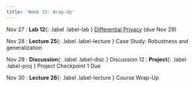 ```yaml
---
title: 'Week 15: Wrap-Up'
---
```

Nov 27
: **Lab 12**{: .label .label-lab } [Differential Privacy](https://data102.datahub.berkeley.edu/hub/user-redirect/git-pull?repo=https%3A%2F%2Fgithub.com%2Fds-102%2Ffa23-materials&urlpath=lab%2Ftree%2Ffa23-materials%2Flab%2Flab12%2Flab12.ipynb&branch=main) (due Nov 29)

Nov 28
: **Lecture 25**{: .label .label-lecture } Case Study: Robustness and generalization

Nov 29
: **Discussion**{: .label .label-disc } Discussion 12
: **Project**{: .label .label-proj } Project Checkpoint 1 Due

Nov 30
: **Lecture 26**{: .label .label-lecture } Course Wrap-Up